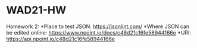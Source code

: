 # WAD21-HW

Homework 2:
	*Place to test JSON: https://jsonlint.com/
	*Where JSON can be edited online: https://www.npoint.io/docs/c48d21c16fe58944166e
	*URI: https://api.npoint.io/c48d21c16fe58944166e
